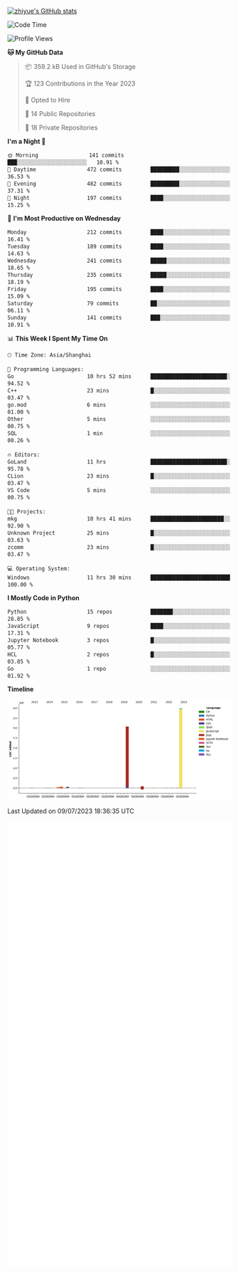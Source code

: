 
[![zhiyue's GitHub stats](https://github-readme-stats.vercel.app/api?username=zhiyue)](https://github.com/anuraghazra/github-readme-stats&&show_icons=true)

<!--START_SECTION:waka-->
![Code Time](http://img.shields.io/badge/Code%20Time-1%2C366%20hrs%2020%20mins-blue)

![Profile Views](http://img.shields.io/badge/Profile%20Views-0-blue)

**🐱 My GitHub Data** 

> 📦 359.2 kB Used in GitHub's Storage 
 > 
> 🏆 123 Contributions in the Year 2023
 > 
> 💼 Opted to Hire
 > 
> 📜 14 Public Repositories 
 > 
> 🔑 18 Private Repositories 
 > 
**I'm a Night 🦉** 

```text
🌞 Morning                141 commits         ███░░░░░░░░░░░░░░░░░░░░░░   10.91 % 
🌆 Daytime                472 commits         █████████░░░░░░░░░░░░░░░░   36.53 % 
🌃 Evening                482 commits         █████████░░░░░░░░░░░░░░░░   37.31 % 
🌙 Night                  197 commits         ████░░░░░░░░░░░░░░░░░░░░░   15.25 % 
```
📅 **I'm Most Productive on Wednesday** 

```text
Monday                   212 commits         ████░░░░░░░░░░░░░░░░░░░░░   16.41 % 
Tuesday                  189 commits         ████░░░░░░░░░░░░░░░░░░░░░   14.63 % 
Wednesday                241 commits         █████░░░░░░░░░░░░░░░░░░░░   18.65 % 
Thursday                 235 commits         █████░░░░░░░░░░░░░░░░░░░░   18.19 % 
Friday                   195 commits         ████░░░░░░░░░░░░░░░░░░░░░   15.09 % 
Saturday                 79 commits          ██░░░░░░░░░░░░░░░░░░░░░░░   06.11 % 
Sunday                   141 commits         ███░░░░░░░░░░░░░░░░░░░░░░   10.91 % 
```


📊 **This Week I Spent My Time On** 

```text
🕑︎ Time Zone: Asia/Shanghai

💬 Programming Languages: 
Go                       10 hrs 52 mins      ████████████████████████░   94.52 % 
C++                      23 mins             █░░░░░░░░░░░░░░░░░░░░░░░░   03.47 % 
go.mod                   6 mins              ░░░░░░░░░░░░░░░░░░░░░░░░░   01.00 % 
Other                    5 mins              ░░░░░░░░░░░░░░░░░░░░░░░░░   00.75 % 
SQL                      1 min               ░░░░░░░░░░░░░░░░░░░░░░░░░   00.26 % 

🔥 Editors: 
GoLand                   11 hrs              ████████████████████████░   95.78 % 
CLion                    23 mins             █░░░░░░░░░░░░░░░░░░░░░░░░   03.47 % 
VS Code                  5 mins              ░░░░░░░░░░░░░░░░░░░░░░░░░   00.75 % 

🐱‍💻 Projects: 
mkg                      10 hrs 41 mins      ███████████████████████░░   92.90 % 
Unknown Project          25 mins             █░░░░░░░░░░░░░░░░░░░░░░░░   03.63 % 
zcomm                    23 mins             █░░░░░░░░░░░░░░░░░░░░░░░░   03.47 % 

💻 Operating System: 
Windows                  11 hrs 30 mins      █████████████████████████   100.00 % 
```

**I Mostly Code in Python** 

```text
Python                   15 repos            ███████░░░░░░░░░░░░░░░░░░   28.85 % 
JavaScript               9 repos             ████░░░░░░░░░░░░░░░░░░░░░   17.31 % 
Jupyter Notebook         3 repos             █░░░░░░░░░░░░░░░░░░░░░░░░   05.77 % 
HCL                      2 repos             █░░░░░░░░░░░░░░░░░░░░░░░░   03.85 % 
Go                       1 repo              ░░░░░░░░░░░░░░░░░░░░░░░░░   01.92 % 
```



**Timeline**

![Lines of Code chart](https://raw.githubusercontent.com/zhiyue/zhiyue/main/assets/bar_graph.png)


 Last Updated on 09/07/2023 18:36:35 UTC
<!--END_SECTION:waka-->

<!-- [![Top Langs](https://github-readme-stats.vercel.app/api/top-langs/?username=zhiyue)](https://github.com/anuraghazra/github-readme-stats) -->

![](./github-metrics.svg)

